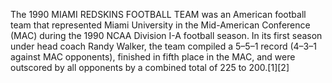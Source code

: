 The 1990 MIAMI REDSKINS FOOTBALL TEAM was an American football team that represented Miami University in the Mid-American Conference (MAC) during the 1990 NCAA Division I-A football season. In its first season under head coach Randy Walker, the team compiled a 5–5–1 record (4–3–1 against MAC opponents), finished in fifth place in the MAC, and were outscored by all opponents by a combined total of 225 to 200.[1][2]

